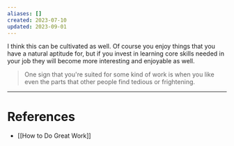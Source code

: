 ```yaml
---
aliases: []
created: 2023-07-10
updated: 2023-09-01
---
```

I think this can be cultivated as well. Of course you enjoy things that you have a natural aptitude for, but if you invest in learning core skills needed in your job they will become more interesting and enjoyable as well.

> One sign that you're suited for some kind of work is when you like even the parts that other people find tedious or frightening.

---
# References
* [[How to Do Great Work]]